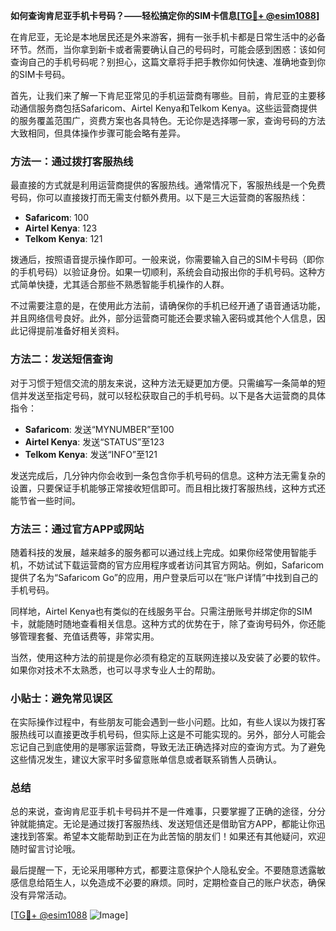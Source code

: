 **如何查询肯尼亚手机卡号码？——轻松搞定你的SIM卡信息[[TG💪+ @esim1088](https://t.me/s/esim1088)]**

在肯尼亚，无论是本地居民还是外来游客，拥有一张手机卡都是日常生活中的必备环节。然而，当你拿到新卡或者需要确认自己的号码时，可能会感到困惑：该如何查询自己的手机号码呢？别担心，这篇文章将手把手教你如何快速、准确地查到你的SIM卡号码。

首先，让我们来了解一下肯尼亚常见的手机运营商有哪些。目前，肯尼亚的主要移动通信服务商包括Safaricom、Airtel Kenya和Telkom Kenya。这些运营商提供的服务覆盖范围广，资费方案也各具特色。无论你是选择哪一家，查询号码的方法大致相同，但具体操作步骤可能会略有差异。

### 方法一：通过拨打客服热线

最直接的方式就是利用运营商提供的客服热线。通常情况下，客服热线是一个免费号码，你可以直接拨打而无需支付额外费用。以下是三大运营商的客服热线：

- **Safaricom**: 100  
- **Airtel Kenya**: 123  
- **Telkom Kenya**: 121  

拨通后，按照语音提示操作即可。一般来说，你需要输入自己的SIM卡号码（即你的手机号码）以验证身份。如果一切顺利，系统会自动报出你的手机号码。这种方式简单快捷，尤其适合那些不熟悉智能手机操作的人群。

不过需要注意的是，在使用此方法前，请确保你的手机已经开通了语音通话功能，并且网络信号良好。此外，部分运营商可能还会要求输入密码或其他个人信息，因此记得提前准备好相关资料。

### 方法二：发送短信查询

对于习惯于短信交流的朋友来说，这种方法无疑更加方便。只需编写一条简单的短信并发送至指定号码，就可以轻松获取自己的手机号码。以下是各大运营商的具体指令：

- **Safaricom**: 发送“MYNUMBER”至100  
- **Airtel Kenya**: 发送“STATUS”至123  
- **Telkom Kenya**: 发送“INFO”至121  

发送完成后，几分钟内你会收到一条包含你手机号码的信息。这种方法无需复杂的设置，只要保证手机能够正常接收短信即可。而且相比拨打客服热线，这种方式还能节省一些时间。

### 方法三：通过官方APP或网站

随着科技的发展，越来越多的服务都可以通过线上完成。如果你经常使用智能手机，不妨试试下载运营商的官方应用程序或者访问其官方网站。例如，Safaricom提供了名为“Safaricom Go”的应用，用户登录后可以在“账户详情”中找到自己的手机号码。

同样地，Airtel Kenya也有类似的在线服务平台。只需注册账号并绑定你的SIM卡，就能随时随地查看相关信息。这种方式的优势在于，除了查询号码外，你还能够管理套餐、充值话费等，非常实用。

当然，使用这种方法的前提是你必须有稳定的互联网连接以及安装了必要的软件。如果你对技术不太熟悉，也可以寻求专业人士的帮助。

### 小贴士：避免常见误区

在实际操作过程中，有些朋友可能会遇到一些小问题。比如，有些人误以为拨打客服热线可以直接更改手机号码，但实际上这是不可能实现的。另外，部分人可能会忘记自己到底使用的是哪家运营商，导致无法正确选择对应的查询方式。为了避免这些情况发生，建议大家平时多留意账单信息或者联系销售人员确认。

### 总结

总的来说，查询肯尼亚手机卡号码并不是一件难事，只要掌握了正确的途径，分分钟就能搞定。无论是通过拨打客服热线、发送短信还是借助官方APP，都能让你迅速找到答案。希望本文能帮助到正在为此苦恼的朋友们！如果还有其他疑问，欢迎随时留言讨论哦。

最后提醒一下，无论采用哪种方式，都要注意保护个人隐私安全。不要随意透露敏感信息给陌生人，以免造成不必要的麻烦。同时，定期检查自己的账户状态，确保没有异常活动。

[[TG💪+ @esim1088](https://t.me/s/esim1088) ![Image](https://i.postimg.cc/4NQfJmqS/Snipaste-2025-05-13-00-14-12.png)]